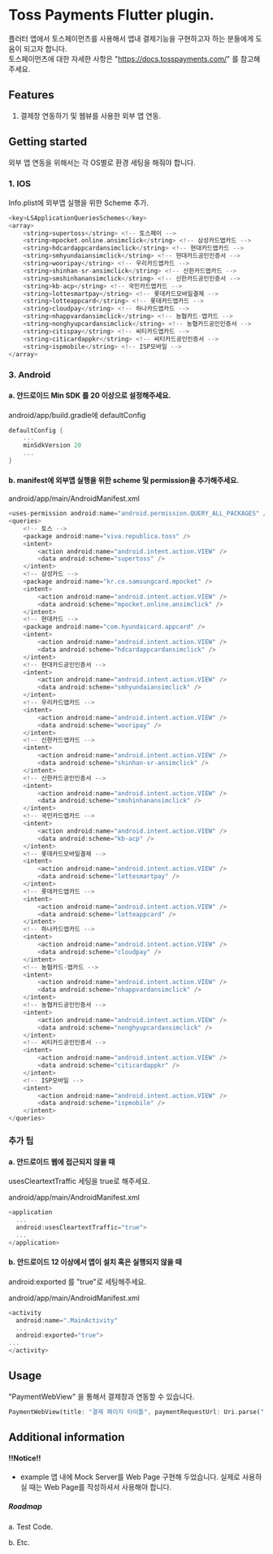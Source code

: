 <!--
This README describes the package. If you publish this package to pub.dev,
this README's contents appear on the landing page for your package.

For information about how to write a good package README, see the guide for
[writing package pages](https://dart.dev/guides/libraries/writing-package-pages).

For general information about developing packages, see the Dart guide for
[creating packages](https://dart.dev/guides/libraries/create-library-packages)
and the Flutter guide for
[developing packages and plugins](https://flutter.dev/developing-packages).
-->

# Toss Payments Flutter plugin.

플러터 앱에서 토스페이먼츠를 사용해서 앱내 결제기능을 구현하고자 하는 분들에게 도움이 되고자 합니다.    
토스페이먼츠에 대한 자세한 사항은 "https://docs.tosspayments.com/" 를 참고해주세요.

## Features

1. 결제창 연동하기 및 웹뷰를 사용한 외부 앱 연동.

## Getting started
외부 앱 연동을 위해서는 각 OS별로 환경 세팅을 해줘야 합니다.

### 1. IOS
  Info.plist에 외부앱 실행을 위한 Scheme 추가.
  
  ```dart
  <key>LSApplicationQueriesSchemes</key>
  <array>
      <string>supertoss</string> <!-- 토스페이 -->
      <string>mpocket.online.ansimclick</string> <!-- 삼성카드앱카드 -->
      <string>hdcardappcardansimclick</string> <!-- 현대카드앱카드 -->
      <string>smhyundaiansimclick</string> <!-- 현대카드공인인증서 -->
      <string>wooripay</string> <!-- 우리카드앱카드 -->
      <string>shinhan-sr-ansimclick</string> <!-- 신한카드앱카드 -->
      <string>smshinhanansimclick</string> <!-- 신한카드공인인증서 -->
      <string>kb-acp</string> <!-- 국민카드앱카드 -->
      <string>lottesmartpay</string> <!-- 롯데카드모바일결제 -->
      <string>lotteappcard</string> <!-- 롯데카드앱카드 -->
      <string>cloudpay</string> <!-- 하나카드앱카드 -->
      <string>nhappvardansimclick</string> <!-- 농협카드-앱카드 -->
      <string>nonghyupcardansimclick</string> <!-- 농협카드공인인증서 -->
      <string>citispay</string> <!-- 씨티카드앱카드 -->
      <string>citicardappkr</string> <!-- 씨티카드공인인증서 -->
      <string>ispmobile</string> <!-- ISP모바일 -->
  </array>
  ```
  
### 3. Android

  #### a. 안드로이드 Min SDK 를 20 이상으로 설정해주세요.
  
  android/app/build.gradle에 defaultConfig
  ```dart
  defaultConfig {
      ...
      minSdkVersion 20
      ...
  }
  ```
  
  #### b. manifest에 외부앱 실행을 위한 scheme 및 permission을 추가해주세요.
  
  android/app/main/AndroidManifest.xml
  ```dart
  <uses-permission android:name="android.permission.QUERY_ALL_PACKAGES" />
  <queries>
      <!-- 토스 -->
      <package android:name="viva.republica.toss" />
      <intent>
          <action android:name="android.intent.action.VIEW" />
          <data android:scheme="supertoss" />
      </intent>
      <!-- 삼성카드 -->
      <package android:name="kr.co.samsungcard.mpocket" />
      <intent>
          <action android:name="android.intent.action.VIEW" />
          <data android:scheme="mpocket.online.ansimclick" />
      </intent>
      <!-- 현대카드 -->
      <package android:name="com.hyundaicard.appcard" />
      <intent>
          <action android:name="android.intent.action.VIEW" />
          <data android:scheme="hdcardappcardansimclick" />
      </intent>
      <!-- 현대카드공인인증서 -->
      <intent>
          <action android:name="android.intent.action.VIEW" />
          <data android:scheme="smhyundaiansimclick" />
      </intent>
      <!-- 우리카드앱카드 -->
      <intent>
          <action android:name="android.intent.action.VIEW" />
          <data android:scheme="wooripay" />
      </intent>
      <!-- 신한카드앱카드 -->
      <intent>
          <action android:name="android.intent.action.VIEW" />
          <data android:scheme="shinhan-sr-ansimclick" />
      </intent>
      <!-- 신한카드공인인증서 -->
      <intent>
          <action android:name="android.intent.action.VIEW" />
          <data android:scheme="smshinhanansimclick" />
      </intent>
      <!-- 국민카드앱카드 -->
      <intent>
          <action android:name="android.intent.action.VIEW" />
          <data android:scheme="kb-acp" />
      </intent>
      <!-- 롯데카드모바일결제 -->
      <intent>
          <action android:name="android.intent.action.VIEW" />
          <data android:scheme="lottesmartpay" />
      </intent>
      <!-- 롯데카드앱카드 -->
      <intent>
          <action android:name="android.intent.action.VIEW" />
          <data android:scheme="lotteappcard" />
      </intent>
      <!-- 하나카드앱카드 -->
      <intent>
          <action android:name="android.intent.action.VIEW" />
          <data android:scheme="cloudpay" />
      </intent>
      <!-- 농협카드-앱카드 -->
      <intent>
          <action android:name="android.intent.action.VIEW" />
          <data android:scheme="nhappvardansimclick" />
      </intent>
      <!-- 농협카드공인인증서 -->
      <intent>
          <action android:name="android.intent.action.VIEW" />
          <data android:scheme="nonghyupcardansimclick" />
      </intent>
      <!-- 씨티카드공인인증서 -->
      <intent>
          <action android:name="android.intent.action.VIEW" />
          <data android:scheme="citicardappkr" />
      </intent>
      <!-- ISP모바일 -->
      <intent>
          <action android:name="android.intent.action.VIEW" />
          <data android:scheme="ispmobile" />
      </intent>
  </queries>
  ```

### 추가 팁

#### a. 안드로이드 웹에 접근되지 않을 때 
usesCleartextTraffic 세팅을 true로 해주세요.

android/app/main/AndroidManifest.xml
```dart
<application
  ...
  android:usesCleartextTraffic="true">
  ...
</application>
```

#### b. 안드로이드 12 이상에서 앱이 설치 혹은 실행되지 않을 때
android:exported 를 "true"로 세팅해주세요.

android/app/main/AndroidManifest.xml
```dart
<activity
  android:name=".MainActivity"
  ...
  android:exported="true">
...
</activity>
```

## Usage

"PaymentWebView" 을 통해서 결제창과 연동할 수 있습니다.

```dart
PaymentWebView(title: "결제 페이지 타이틀", paymentRequestUrl: Uri.parse("결제 웹 페이지 주소"))
```

## Additional information

#### !!Notice!!
 * example 앱 내에 Mock Server를 Web Page 구현해 두었습니다. 실제로 사용하실 때는 Web Page를 작성하셔서 사용해야 합니다.

##### Roadmap 
  a. Test Code.
  
  b. Etc.

